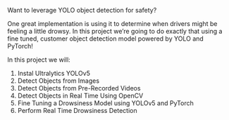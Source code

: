 Want to leverage YOLO object detection for safety?

One great implementation is using it to determine when drivers might be feeling a little drowsy. In this project we’re going to do exactly that using a fine tuned, customer object detection model powered by YOLO and PyTorch!

In this project we will: 
1. Instal Ultralytics YOLOv5
2. Detect Objects from Images
3. Detect Objects from Pre-Recorded Videos
4. Detect Objects in Real Time Using OpenCV
5. Fine Tuning a Drowsiness Model using YOLOv5 and PyTorch
6. Perform Real Time Drowsiness Detection
